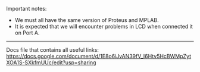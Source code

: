 Important notes: 
- We must all have the same version of Proteus and MPLAB.
- It is expected that we will encounter problems in LCD when connected it on Port A.
----------------------------------------------------------


Docs file that contains all useful links:
https://docs.google.com/document/d/1E8o6iJvAN39fV_I6Htv5HcBWMpZytXOA1S-SXkfmUUc/edit?usp=sharing
